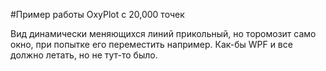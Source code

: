 #Пример работы OxyPlot с 20,000 точек

Вид динамически меняющихся линий прикольный, но торомозит само окно,
при попытке его переместить например.
Как-бы WPF и все должно летать, но не тут-то было.
